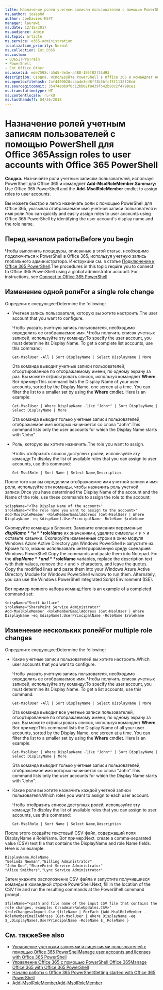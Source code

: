 ```yaml
---
title: Назначение ролей учетным записям пользователей с помощью PowerShell для Office 365
ms.author: josephd
author: JoeDavies-MSFT
manager: laurawi
ms.date: 12/15/2017
ms.audience: Admin
ms.topic: article
ms.service: o365-administration
localization_priority: Normal
ms.collection: Ent_O365
ms.custom:
- O365ITProTrain
- PowerShell
- Ent_Office_Other
ms.assetid: ede7598c-b5d5-4e3e-a488-195f02f26d93
description: Сводка. Используйте PowerShell в Office 365 и командлет Add-MsolRoleMember для назначения ролей учетным записям пользователей.
ms.openlocfilehash: 2af4409020cc4a4e3dd6ff3b8bfcf5f1138f26cd
ms.sourcegitcommit: 3b474e0b9f0c12bb02f8439fb42b80c2f4798ce1
ms.translationtype: HT
ms.contentlocale: ru-RU
ms.lasthandoff: 04/26/2018
---
```

# <a name="assign-roles-to-user-accounts-with-office-365-powershell"></a><span data-ttu-id="683c1-103">Назначение ролей учетным записям пользователей с помощью PowerShell для Office 365</span><span class="sxs-lookup"><span data-stu-id="683c1-103">Assign roles to user accounts with Office 365 PowerShell</span></span>

 <span data-ttu-id="683c1-104">**Сводка.** Назначайте роли учетным записям пользователей, используя PowerShell для Office 365 и командлет **Add-MsolRoleMember**.</span><span class="sxs-lookup"><span data-stu-id="683c1-104">**Summary:** Use Office 365 PowerShell and the **Add-MsolRoleMember** cmdlet to assign roles to user accounts.</span></span>
  
<span data-ttu-id="683c1-105">Вы можете быстро и легко назначать роли с помощью PowerShell для Office 365, указывая отображаемое имя учетной записи пользователя и имя роли.</span><span class="sxs-lookup"><span data-stu-id="683c1-105">You can quickly and easily assign roles to user accounts using Office 365 PowerShell by identifying the user account's display name and the role name.</span></span>
  
## <a name="before-you-begin"></a><span data-ttu-id="683c1-106">Перед началом работы</span><span class="sxs-lookup"><span data-stu-id="683c1-106">Before you begin</span></span>

<span data-ttu-id="683c1-p101">Чтобы выполнять процедуры, описанные в этой статье, необходимо подключиться к PowerShell в Office 365, используя учетную запись глобального администратора. Инструкции см. в статье [Подключение к Office 365 PowerShell](connect-to-office-365-powershell.md).</span><span class="sxs-lookup"><span data-stu-id="683c1-p101">The procedures in this topic require you to connect to Office 365 PowerShell using a global administrator account. For instructions, see [Connect to Office 365 PowerShell](connect-to-office-365-powershell.md).</span></span>
  
## <a name="for-a-single-role-change"></a><span data-ttu-id="683c1-109">Изменение одной роли</span><span class="sxs-lookup"><span data-stu-id="683c1-109">For a single role change</span></span>

<span data-ttu-id="683c1-110">Определите следующее:</span><span class="sxs-lookup"><span data-stu-id="683c1-110">Determine the following:</span></span>
  
- <span data-ttu-id="683c1-111">Учетная запись пользователя, которую вы хотите настроить.</span><span class="sxs-lookup"><span data-stu-id="683c1-111">The user account that you want to configure.</span></span>
    
    <span data-ttu-id="683c1-p102">Чтобы указать учетную запись пользователя, необходимо определить ее отображаемое имя. Чтобы получить список учетных записей, используйте эту команду:</span><span class="sxs-lookup"><span data-stu-id="683c1-p102">To specify the user account, you must determine its Display Name. To get a complete list accounts, use this command:</span></span>
    
  ```
  Get-MsolUser -All | Sort DisplayName | Select DisplayName | More
  ```

    <span data-ttu-id="683c1-p103">Эта команда выводит учетные записи пользователей, отсортированное по отображаемому имени, по одному экрану за раз. Вы можете отфильтровать список, используя командлет **Where**. Вот пример:</span><span class="sxs-lookup"><span data-stu-id="683c1-p103">This command lists the Display Name of your user accounts, sorted by the Display Name, one screen at a time. You can filter the list to a smaller set by using the **Where** cmdlet. Here is an example:</span></span>
    
  ```
  Get-MsolUser | Where DisplayName -like "John*" | Sort DisplayName | Select DisplayName | More
  ```

    <span data-ttu-id="683c1-117">Эта команда выводит только учетные записи пользователей, отображаемое имя которых начинается со слова "John".</span><span class="sxs-lookup"><span data-stu-id="683c1-117">This command lists only the user accounts for which the Display Name starts with "John".</span></span>
    
- <span data-ttu-id="683c1-118">Роль, которую вы хотите назначить.</span><span class="sxs-lookup"><span data-stu-id="683c1-118">The role you want to assign.</span></span>
    
    <span data-ttu-id="683c1-119">Чтобы отобразить список доступных ролей, используйте эту команду:</span><span class="sxs-lookup"><span data-stu-id="683c1-119">To display the list of available roles that you can assign to user accounts, use this command:</span></span>
    
  ```
  Get-MsolRole | Sort Name | Select Name,Description
  ```

<span data-ttu-id="683c1-120">После того как вы определили отображаемое имя учетной записи и имя роли, используйте эти команды, чтобы назначить роль учетной записи:</span><span class="sxs-lookup"><span data-stu-id="683c1-120">Once you have determined the Display Name of the account and the Name of the role, use these commands to assign the role to the account:</span></span>
  
```
$dispName="<The Display Name of the account>"
$roleName="<The role name you want to assign to the account>"
Add-MsolRoleMember -RoleMemberEmailAddress (Get-MsolUser | Where DisplayName -eq $dispName).UserPrincipalName -RoleName $roleName
```

<span data-ttu-id="683c1-p104">Скопируйте команды в Блокнот. Замените описания переменных **$dispName** и **$roleName** их значениями, удалите символы \< и > и оставьте кавычки. Скопируйте измененные строки в окно модуля Windows Azure Active Directory для Windows PowerShell и запустите их. Кроме того, можно использовать интегрированную среду сценариев Windows PowerShell.</span><span class="sxs-lookup"><span data-stu-id="683c1-p104">Copy the commands and paste them into Notepad. For the **$dispName** and **$roleName** variables, replace the description text with their values, remove the \< and > characters, and leave the quotes. Copy the modified lines and paste them into your Windows Azure Active Directory Module for Windows PowerShell window to run them. Alternately, you can use the Windows PowerShell Integrated Script Environment (ISE).</span></span>
  
<span data-ttu-id="683c1-125">Вот пример полного набора команд:</span><span class="sxs-lookup"><span data-stu-id="683c1-125">Here is an example of a completed command set:</span></span>
  
```
$dispName="Scott Wallace"
$roleName="SharePoint Service Administrator"
Add-MsolRoleMember -RoleMemberEmailAddress (Get-MsolUser | Where DisplayName -eq $dispName).UserPrincipalName -RoleName $roleName
```

## <a name="for-multiple-role-changes"></a><span data-ttu-id="683c1-126">Изменение нескольких ролей</span><span class="sxs-lookup"><span data-stu-id="683c1-126">For multiple role changes</span></span>

<span data-ttu-id="683c1-127">Определите следующее:</span><span class="sxs-lookup"><span data-stu-id="683c1-127">Determine the following:</span></span>
  
- <span data-ttu-id="683c1-128">Какие учетные записи пользователей вы хотите настроить.</span><span class="sxs-lookup"><span data-stu-id="683c1-128">Which user accounts that you want to configure.</span></span>
    
    <span data-ttu-id="683c1-p105">Чтобы указать учетную запись пользователя, необходимо определить ее отображаемое имя. Чтобы получить список учетных записей, используйте эту команду:</span><span class="sxs-lookup"><span data-stu-id="683c1-p105">To specify the user account, you must determine its Display Name. To get a list accounts, use this command:</span></span>
    
  ```
  Get-MsolUser -All | Sort DisplayName | Select DisplayName | More
  ```

    <span data-ttu-id="683c1-p106">Эта команда выводит все учетные записи пользователей, отсортированное по отображаемому имени, по одному экрану за раз. Вы можете отфильтровать список, используя командлет **Where**. Вот пример:</span><span class="sxs-lookup"><span data-stu-id="683c1-p106">This command lists the Display Name of all your user accounts, sorted by the Display Name, one screen at a time. You can filter the list to a smaller set by using the **Where** cmdlet. Here is an example:</span></span>
    
  ```
  Get-MsolUser | Where DisplayName -like "John*" | Sort DisplayName | Select DisplayName | More
  ```

    <span data-ttu-id="683c1-134">Эта команда выводит только учетные записи пользователей, отображаемое имя которых начинается со слова "John".</span><span class="sxs-lookup"><span data-stu-id="683c1-134">This command lists only the user accounts for which the Display Name starts with "John".</span></span>
    
- <span data-ttu-id="683c1-135">Какие роли вы хотите назначить каждой учетной записи пользователя.</span><span class="sxs-lookup"><span data-stu-id="683c1-135">Which roles you want to assign to each user account.</span></span>
    
    <span data-ttu-id="683c1-136">Чтобы отобразить список доступных ролей, используйте эту команду:</span><span class="sxs-lookup"><span data-stu-id="683c1-136">To display the list of available roles that you can assign to user accounts, use this command:</span></span>
    
  ```
  Get-MsolRole | Sort Name | Select Name,Description
  ```

<span data-ttu-id="683c1-p107">После этого создайте текстовый CSV-файл, содержащий поля DisplayName и RoleName. Вот пример:</span><span class="sxs-lookup"><span data-stu-id="683c1-p107">Next, create a comma-separated value (CSV) text file that contains the DisplayName and role Name fields. Here is an example:</span></span>
  
```
DisplayName,RoleName
"Belinda Newman","Billing Administrator"
"John Doe","SharePoint Service Administrator"
"Alice Smithers","Lync Service Administrator"
```

<span data-ttu-id="683c1-139">Затем укажите расположение CSV-файла и запустите получившиеся команды в командной строке PowerShell.</span><span class="sxs-lookup"><span data-stu-id="683c1-139">Next, fill in the location of the CSV file and run the resulting commands at the PowerShell command prompt.</span></span>
  
```
$fileName="<path and file name of the input CSV file that contains the role changes, example: C:\admin\RoleUpdates.CSV>"
$roleChanges=Import-Csv $fileName | ForEach {Add-MsolRoleMember -RoleMemberEmailAddress (Get-MsolUser | Where DisplayName -eq $_.DisplayName).UserPrincipalName -RoleName $_.RoleName }

```

## <a name="see-also"></a><span data-ttu-id="683c1-140">См. также</span><span class="sxs-lookup"><span data-stu-id="683c1-140">See also</span></span>

- [<span data-ttu-id="683c1-141">Управление учетными записями и лицензиями пользователей с помощью Office 365 PowerShell</span><span class="sxs-lookup"><span data-stu-id="683c1-141">Manage user accounts and licenses with Office 365 PowerShell</span></span>](manage-user-accounts-and-licenses-with-office-365-powershell.md)
- [<span data-ttu-id="683c1-142">Управление Office 365 с помощью PowerShell Office 365</span><span class="sxs-lookup"><span data-stu-id="683c1-142">Manage Office 365 with Office 365 PowerShell</span></span>](manage-office-365-with-office-365-powershell.md)
- [<span data-ttu-id="683c1-143">Начало работы с Office 365 PowerShell</span><span class="sxs-lookup"><span data-stu-id="683c1-143">Getting started with Office 365 PowerShell</span></span>](getting-started-with-office-365-powershell.md)
- [<span data-ttu-id="683c1-144">Add-MsolRoleMember</span><span class="sxs-lookup"><span data-stu-id="683c1-144">Add-MsolRoleMember</span></span>](https://msdn.microsoft.com/library/dn194120.aspx)
